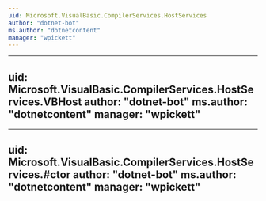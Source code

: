 ```yaml
---
uid: Microsoft.VisualBasic.CompilerServices.HostServices
author: "dotnet-bot"
ms.author: "dotnetcontent"
manager: "wpickett"
---
```


---
uid: Microsoft.VisualBasic.CompilerServices.HostServices.VBHost
author: "dotnet-bot"
ms.author: "dotnetcontent"
manager: "wpickett"
---

---
uid: Microsoft.VisualBasic.CompilerServices.HostServices.#ctor
author: "dotnet-bot"
ms.author: "dotnetcontent"
manager: "wpickett"
---
